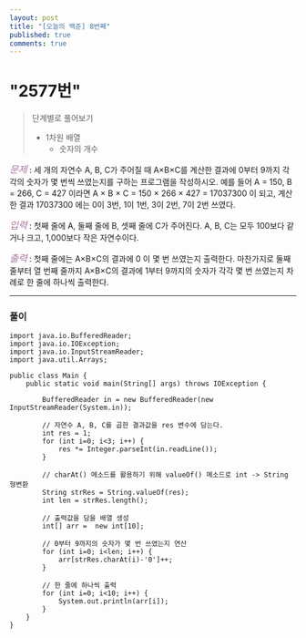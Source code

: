 ```yaml
---
layout: post
title: "[오늘의 백준] 8번째"
published: true
comments: true
---
```


# "2577번"

> 단계별로 풀어보기
>
> - 1차원 배열
>   - 숫자의 개수

<span style="color:#aa759f; font-size:larger;">_문제_</span> : 세 개의 자연수 A, B, C가 주어질 때 A×B×C를 계산한 결과에 0부터 9까지 각각의 숫자가 몇 번씩 쓰였는지를 구하는 프로그램을 작성하시오. 예를 들어 A = 150, B = 266, C = 427 이라면 A × B × C = 150 × 266 × 427 = 17037300 이 되고, 계산한 결과 17037300 에는 0이 3번, 1이 1번, 3이 2번, 7이 2번 쓰였다.

<span style="color:#aa759f; font-size:larger;">_입력_</span> : 첫째 줄에 A, 둘째 줄에 B, 셋째 줄에 C가 주어진다. A, B, C는 모두 100보다 같거나 크고, 1,000보다 작은 자연수이다.

<span style="color:#aa759f; font-size:larger;">_출력_</span> : 첫째 줄에는 A×B×C의 결과에 0 이 몇 번 쓰였는지 출력한다. 마찬가지로 둘째 줄부터 열 번째 줄까지 A×B×C의 결과에 1부터 9까지의 숫자가 각각 몇 번 쓰였는지 차례로 한 줄에 하나씩 출력한다.

---

### 풀이

```
import java.io.BufferedReader;
import java.io.IOException;
import java.io.InputStreamReader;
import java.util.Arrays;

public class Main {
	public static void main(String[] args) throws IOException {

		BufferedReader in = new BufferedReader(new InputStreamReader(System.in));

		// 자연수 A, B, C를 곱한 결과값을 res 변수에 담는다.
		int res = 1;
		for (int i=0; i<3; i++) {
			res *= Integer.parseInt(in.readLine());
		}

		// charAt() 메소드를 활용하기 위해 valueOf() 메소드로 int -> String 형변환
		String strRes = String.valueOf(res);
		int len = strRes.length();

		// 출력값을 담을 배열 생성
		int[] arr =  new int[10];

		// 0부터 9까지의 숫자가 몇 번 쓰였는지 연산
		for (int i=0; i<len; i++) {
			arr[strRes.charAt(i)-'0']++;
		}

		// 한 줄에 하나씩 출력
		for (int i=0; i<10; i++) {
			System.out.println(arr[i]);
		}
	}
}
```
